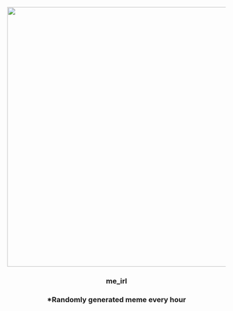 <p align="center">
        <img src="https://i.redd.it/s2lyx6ba0wv81.jpg" width="600" height="600">
        </p>
        <h3 align="center">me_irl</h3>
        <h3 align="center">*Randomly generated meme every hour</h3>
    